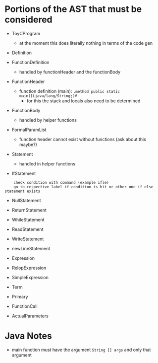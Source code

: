 # Portions of the AST that must be considered
+ ToyCProgram
    + at the moment this does literally nothing in terms of the code gen 
+ Definition 
+ FunctionDefinition 
    + handled by functionHeader and the functionBody
+ FunctionHeader
    + function definition (main): ```.method public static main([Ljava/lang/String;)V```
        + for this the stack and locals also need to be determined
+ FunctionBody 
    + handled by helper functions

+ FormalParamList
    + function header cannot exist without functions (ask about this maybe?)
+ Statement
    + handled in helper functions

+ IfStatement
```
    check condition with command (example ifle) 
    go to respective label if condition is hit or other one if else statement exists
```
+ NullStatement

+ ReturnStatement
+ WhileStatement
+ ReadStatement
+ WriteStatement
+ newLineStatement
+ Expression
+ RelopExpression
+ SimpleExpression
+ Term
+ Primary
+ FunctionCall
+ ActualParameters

# Java Notes
+ main function must have the argument ```String [] args``` and only that argument



    

